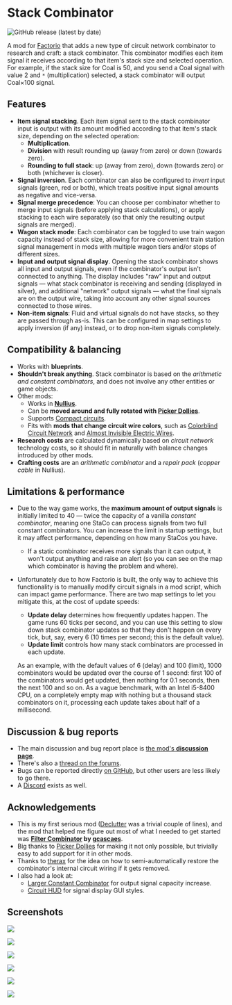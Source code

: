 # Stack Combinator

![GitHub release (latest by date)](https://img.shields.io/github/v/release/modo-lv/factorio-mod-stack-combinator?label=latest%20release)

A mod for [Factorio](http://factorio.com) that adds a new type of circuit network combinator to research and craft: a stack combinator. This combinator modifies each item signal it receives according to that item's stack size and selected operation. For example, if the stack size for Coal is 50, and you send a Coal signal with value 2 and `*` (multiplication) selected, a stack combinator will output Coal×100 signal.

## Features
* **Item signal stacking**. Each item signal sent to the stack combinator input is output with its amount modified according to that item's stack size, depending on the selected operation:
    * **Multiplication**.
    * **Division** with result rounding up (away from zero) or down (towards zero).
    * **Rounding to full stack**: up (away from zero), down (towards zero) or both (whichever is closer).
* **Signal inversion**. Each combinator can also be configured to *invert* input signals (green, red or both), which treats positive input signal amounts as negative and vice-versa.
* **Signal merge precedence**: You can choose per combinator whether to merge input signals (before applying stack calculations), or apply stacking to each wire separately (so that only the resulting output signals are merged).
* **Wagon stack mode**: Each combinator can be toggled to use train wagon capacity instead of stack size, allowing for more convenient train station signal management in mods with multiple wagon tiers and/or stops of different sizes.
* **Input and output signal display**. Opening the stack combinator shows all input and output signals, even if the combinator's output isn't connected to anything. The display includes "raw" input and output signals — what stack combinator is receiving and sending (displayed in silver), and additional "network" output signals — what the final signals are on the output wire, taking into account any other signal sources connected to those wires.
* **Non-item signals**: Fluid and virtual signals do not have stacks, so they are passed through as-is. This can be configured in map settings to apply inversion (if any) instead, or to drop non-item signals completely. 

## Compatibility & balancing

* Works with **blueprints**.
* **Shouldn't break anything**. Stack combinator is based on the *arithmetic and constant combinators*, and does not involve any other entities or game objects.
* Other mods:
    * Works in **[Nullius](https://mods.factorio.com/mod/nullius)**. 
    * Can be **moved around and fully rotated with [Picker Dollies](https://mods.factorio.com/mod/PickerDollies)**.
    * Supports [Compact circuits](https://mods.factorio.com/mod/compaktcircuit).
    * Fits with **mods that change circuit wire colors**, such as [Colorblind Circuit Network](https://mods.factorio.com/mod/ColorblindCircuitNetwork) and [Almost Invisible Electric Wires](https://mods.factorio.com/mod/AlmostInvisibleElectricWires).
* **Research costs** are calculated dynamically based on *circuit network* technology costs, so it should fit in naturally with balance changes introduced by other mods.
* **Crafting costs** are an *arithmetic combinator* and a *repair pack* (*copper cable* in Nullius).

## Limitations & performance
* Due to the way game works, the **maximum amount of output signals** is initially limited to 40 — twice the capacity of a vanilla *constant combinator*, meaning one StaCo can process signals from two full constant combinators. You can increase the limit in startup settings, but it may affect performance, depending on how many StaCos you have.
    * If a static combinator receives more signals than it can output, it won't output anything and raise an alert (so you can see on the map which combinator is having the problem and where).
* Unfortunately due to how Factorio is built, the only way to achieve this functionality is to manually modify circuit signals in a mod script, which can impact game performance. There are two map settings to let you mitigate this, at the cost of update speeds:
 
  * **Update delay** determines how frequently updates happen. The game runs 60 ticks per second, and you can use this setting to slow down stack combinator updates so that they don't happen on every tick, but, say, every 6 (10 times per second; this is the default value).
  * **Update limit** controls how many stack combinators are processed in each update.

  As an example, with the default values of 6 (delay) and 100 (limit), 1000 combinators would be updated over the course of 1 second: first 100 of the combinators would get updated, then nothing for 0.1 seconds, then the next 100 and so on. As a vague benchmark, with an Intel i5-8400 CPU, on a completely empty map with nothing but a thousand stack combinators on it, processing each update takes about half of a millisecond.

## Discussion & bug reports
* The main discussion and bug report place is [the mod's **discussion page**](https://mods.factorio.com/mod/stack-combinator/discussion).
* There's also a [thread on the forums](https://forums.factorio.com/viewtopic.php?f=190&t=94655).
* Bugs can be reported directly [on GitHub](http://github.com/modo-lv/factorio-mod-stack-combinator/issues), but other users are less likely to go there.
* A [Discord](https://discord.gg/K3aHYvak9M) exists as well.

## Acknowledgements
* This is my first serious mod ([Declutter](http://mods.factorio.com/mod/declutter) was a trivial couple of lines), and the mod that helped me figure out most of what I needed to get started was **[Filter Combinator](https://mods.factorio.com/mod/Filter_Combinator) by [gcascaes](https://mods.factorio.com/user/gcascaes)**.
* Big thanks to [Picker Dollies](https://mods.factorio.com/mod/PickerDollies) for making it not only possible, but trivially easy to add support for it in other mods.
* Thanks to [therax](https://mods.factorio.com/user/therax) for the idea on how to semi-automatically restore the combinator's internal circuit wiring if it gets removed.
* I also had a look at:
    * [Larger Constant Combinator](https://mods.factorio.com/mod/Larger-Constant-Combinator) for output signal capacity increase.
    * [Circuit HUD](https://mods.factorio.com/mod/CircuitHUD) for signal display GUI styles.


## Screenshots
![](https://github.com/modo-lv/factorio-mod-stack-combinator/raw/master/screenshots/multi.png)

![](https://github.com/modo-lv/factorio-mod-stack-combinator/raw/master/screenshots/div-up.png)

![](https://github.com/modo-lv/factorio-mod-stack-combinator/raw/master/screenshots/div-down.png)

![](https://github.com/modo-lv/factorio-mod-stack-combinator/raw/master/screenshots/div-down-merged.png)

![](https://github.com/modo-lv/factorio-mod-stack-combinator/raw/master/screenshots/round-invert.png)

![](https://github.com/modo-lv/factorio-mod-stack-combinator/raw/master/screenshots/wagon-stacks.png)